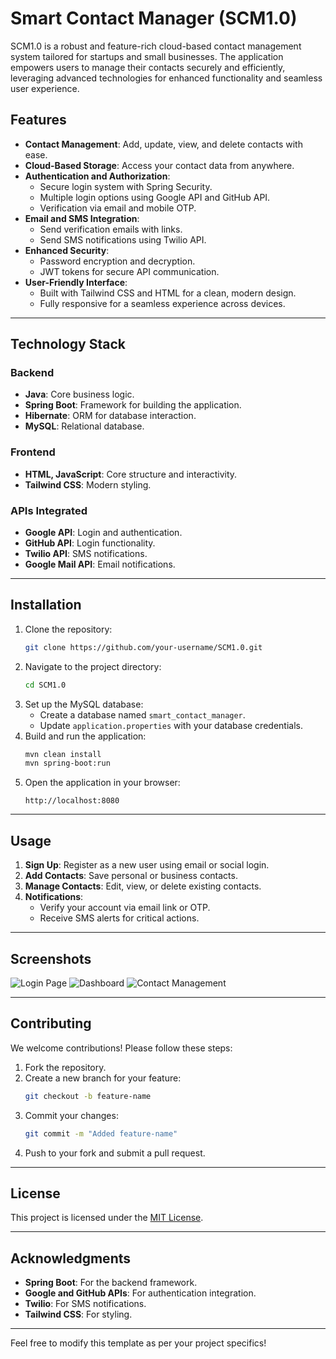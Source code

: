# **Smart Contact Manager (SCM1.0)**

SCM1.0 is a robust and feature-rich cloud-based contact management system tailored for startups and small businesses. The application empowers users to manage their contacts securely and efficiently, leveraging advanced technologies for enhanced functionality and seamless user experience.

## **Features**
- **Contact Management**: Add, update, view, and delete contacts with ease.
- **Cloud-Based Storage**: Access your contact data from anywhere.
- **Authentication and Authorization**:
  - Secure login system with Spring Security.
  - Multiple login options using Google API and GitHub API.
  - Verification via email and mobile OTP.
- **Email and SMS Integration**:
  - Send verification emails with links.
  - Send SMS notifications using Twilio API.
- **Enhanced Security**:
  - Password encryption and decryption.
  - JWT tokens for secure API communication.
- **User-Friendly Interface**:
  - Built with Tailwind CSS and HTML for a clean, modern design.
  - Fully responsive for a seamless experience across devices.

---

## **Technology Stack**
### **Backend**
- **Java**: Core business logic.
- **Spring Boot**: Framework for building the application.
- **Hibernate**: ORM for database interaction.
- **MySQL**: Relational database.

### **Frontend**
- **HTML, JavaScript**: Core structure and interactivity.
- **Tailwind CSS**: Modern styling.

### **APIs Integrated**
- **Google API**: Login and authentication.
- **GitHub API**: Login functionality.
- **Twilio API**: SMS notifications.
- **Google Mail API**: Email notifications.

---

## **Installation**
1. Clone the repository:
   ```bash
   git clone https://github.com/your-username/SCM1.0.git
   ```
2. Navigate to the project directory:
   ```bash
   cd SCM1.0
   ```
3. Set up the MySQL database:
   - Create a database named `smart_contact_manager`.
   - Update `application.properties` with your database credentials.
4. Build and run the application:
   ```bash
   mvn clean install
   mvn spring-boot:run
   ```
5. Open the application in your browser:
   ```
   http://localhost:8080
   ```

---

## **Usage**
1. **Sign Up**: Register as a new user using email or social login.
2. **Add Contacts**: Save personal or business contacts.
3. **Manage Contacts**: Edit, view, or delete existing contacts.
4. **Notifications**:
   - Verify your account via email link or OTP.
   - Receive SMS alerts for critical actions.

---

## **Screenshots**
![Login Page](path-to-login-screenshot)
![Dashboard](path-to-dashboard-screenshot)
![Contact Management](path-to-contact-management-screenshot)

---

## **Contributing**
We welcome contributions! Please follow these steps:
1. Fork the repository.
2. Create a new branch for your feature:
   ```bash
   git checkout -b feature-name
   ```
3. Commit your changes:
   ```bash
   git commit -m "Added feature-name"
   ```
4. Push to your fork and submit a pull request.

---

## **License**
This project is licensed under the [MIT License](LICENSE).

---

## **Acknowledgments**
- **Spring Boot**: For the backend framework.
- **Google and GitHub APIs**: For authentication integration.
- **Twilio**: For SMS notifications.
- **Tailwind CSS**: For styling.

---

Feel free to modify this template as per your project specifics!
